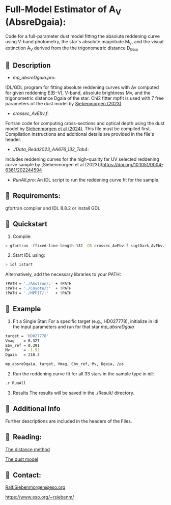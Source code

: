 
# Full-Model Estimator of A<sub>V</sub> (AbsreDgaia):

Code for a full-parameter dust model fitting the absolute reddening
curve using V-band photometry, the star's absolute magnitude
M<sub>V</sub>, and the visual extinction A<sub>V</sub> derived from
the the trigonometric distance D<sub>Gaia</sub>



##  📌  Description


- _mp_absreDgaia.pro_:

IDL/GDL program for fitting absolute reddening curves with Av computed
for given reddening E(B−V), V-band, absolute brightness Mv, and the
trigonometric distance Dgaia of the star. Chi2 fitter mpfit is used
with 7 free parameters of the dust model by [Siebenmorgen
(2023)](https://doi.org/10.48550/arXiv.2311.03310)

- _crossec_AvEbv.f_:

Fortran code for computing cross-sections and optical depth using the
dust model by [Siebenmorgen et al
(2024)](https://doi.org/10.48550/arXiv.2311.03310). This file must be
compiled first. Compilation instructions and additional details are
provided in the file's header.

- _./Data_Redd2023_AA676_132_Tab4_:

Includes reddening curves for the high-quality far UV selected
reddening curve sample by [Siebenmorgen et al
(2023)](https://doi.org/10.1051/0004-6361/202244594



- _RunAll.pro_: 
An IDL script to run the reddening curve fit for the sample.



##  📌  Requirements:
gfortran compiler and IDL 8.8.2 or install GDL

## 🚀  Quickstart

1) Compile:
```bash
> gfortran -ffixed-line-length-132 -O5 crossec_AvEbv.f sigtDark_AvEbv.f -o a.crossec_Dgaia
```

2) Start IDL using:
```bash
> idl istart  
```

Alternatively, add the necessary libraries to your PATH:

```bash
!PATH = './AAstron/:' + !PATH  
!PATH = './Coyote/:'  + !PATH  
!PATH = './MPFIT/:'   + !PATH
```

## 🚀  Example 

1) Fit a Single Star: 
For a specific target (e.g., HD027778), initialize in idl the input parameters and run for that star _mp_absreDgaia_

```bash
target = 'HD027778'  
Vmag    = 6.327  
Ebv_ref = 0.391  
Mv      = -1.52  
Dgaia   = 210.3  

mp_absreDgaia, target, Vmag, Ebv_ref, Mv, Dgaia, /ps  
```

2) Run the reddening curve fit for all 33 stars in the sample type in idl:

```bash
.r RunAll
```


3) Results
The results will be saved in the ./Result/ directory.


## 📌  Additional Info
Further descriptions are included in the headers of the Files.



## 📌  Reading:

[The distance method](https://doi.org/10.48550/arXiv.2311.03310)

[The dust model](https://doi.org/10.1051/0004-6361/202243860) 


## 📌  Contact: 

Ralf.Siebenmorgen@eso.org

https://www.eso.org/~rsiebenm/

